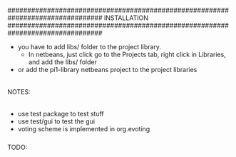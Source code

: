 ################################################################################
INSTALLATION
################################################################################
- you have to add libs/ folder to the project library.
  - In netbeans, just click go to the Projects tab, right click in Libraries,
and add the libs/ folder
- or add the pi1-library netbeans project to the project libraries

######
NOTES:
######
 * use test package to test stuff
 * use test/gui to test the gui
 * voting scheme is implemented in org.evoting
#####
TODO:
#####
